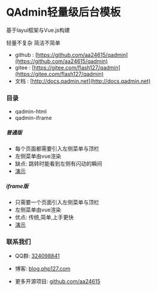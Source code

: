 # QAdmin轻量级后台模板

基于layui框架与Vue.js构建

轻量不复杂 简洁不简单

- github : [https://github.com/aa24615/qadmin](https://github.com/aa24615/qadmin)
- gitee : [https://gitee.com/flash127/qadmin](https://gitee.com/flash127/qadmin)
- 文档 : [http://docs.qadmin.net](http://docs.qadmin.net)

### 目录

- qadmin-html
- qadmin-iframe

##### 普通版

- 每个页面都需要引入左侧菜单与顶栏
- 左侧菜单由vue渲染
- 缺点: 跳转时能看到左侧有闪动的瞬间
- [演示](http://demo.qadmin.net)


##### iframe版

- 只需要一个页面引入左侧菜单与顶栏
- 左侧菜单由vue渲染
- 优点: 传统,简单,上手更快
- [演示](http://iframe.qadmin.net)


### 联系我们

- QQ群: [324098841](http://shang.qq.com/wpa/qunwpa?idkey=6f5462146888da75feaaa1fe1ab3addfcea63f6454548238033c6a91fa610e4e)

- 博客: [blog.php127.com](http://blog.php127.com)

- 更多开源项目: [github.com/aa24615](https://github.com/aa24615)


